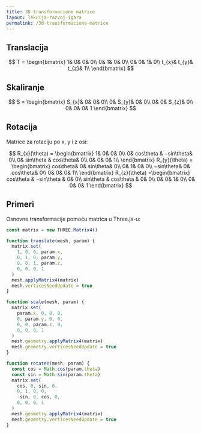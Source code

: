 ```yaml
---
title: 3D transformacione matrice
layout: lekcija-razvoj-igara
permalink: /3d-transformacione-matrice
---
```


## Translacija

$$
T = \begin{bmatrix}
 1& 0&  0& 0\\ 
 0&  1& 0& 0\\ 
 0&  0&  1& 0\\ 
 t_{x}& t_{y}&  t_{z}& 1\\
\end{bmatrix}
$$

## Skaliranje

$$
S = \begin{bmatrix}
 S_{x}&  0&  0& 0\\ 
 0&  S_{y}&  0& 0\\ 
 0& 0&  S_{z}& 0\\ 
 0&  0&  0& 1
\end{bmatrix}
$$

## Rotacija

Matrice za rotaciju po x, y i z osi:

$$
R_{x}(\theta) = \begin{bmatrix}
 1& 0&  0& 0\\ 
 0&  cos\theta & −sin\theta& 0\\ 
 0&  sin\theta &  cos\theta& 0\\ 
 0& 0&  0& 1\\
\end{bmatrix}
R_{y}(\theta) = \begin{bmatrix}
 cos\theta& 0&  sin\theta& 0\\ 
 0&  1& 0& 0\\ 
 −sin\theta&  0&  cos\theta& 0\\ 
 0& 0&  0& 1\\
\end{bmatrix}
R_{z}(\theta) =\begin{bmatrix}
 cos\theta &  −sin\theta &  0& 0\\ 
 sin\theta &  cos\theta &  0& 0\\ 
 0& 0&  1& 0\\ 
 0&  0&  0& 1
\end{bmatrix}
$$

## Primeri

Osnovne transformacije pomoću matrica u Three.js-u:

```js
const matrix = new THREE.Matrix4()

function translate(mesh, param) {
  matrix.set(
    1, 0, 0, param.x,
    0, 1, 0, param.y,
    0, 0, 1, param.z,
    0, 0, 0, 1
  )
  mesh.applyMatrix4(matrix)
  mesh.verticesNeedUpdate = true
}

function scale(mesh, param) {
  matrix.set(
    param.x, 0, 0, 0,
    0, param.y, 0, 0,
    0, 0, param.z, 0,
    0, 0, 0, 1
  )
  mesh.geometry.applyMatrix4(matrix)
  mesh.geometry.verticesNeedUpdate = true
}

function rotateY(mesh, param) {
  const cos = Math.cos(param.theta)
  const sin = Math.sin(param.theta)
  matrix.set(
    cos, 0, sin, 0,
    0, 1, 0, 0,
    -sin, 0, cos, 0,
    0, 0, 0, 1
  )
  mesh.geometry.applyMatrix4(matrix)
  mesh.geometry.verticesNeedUpdate = true
}
```
